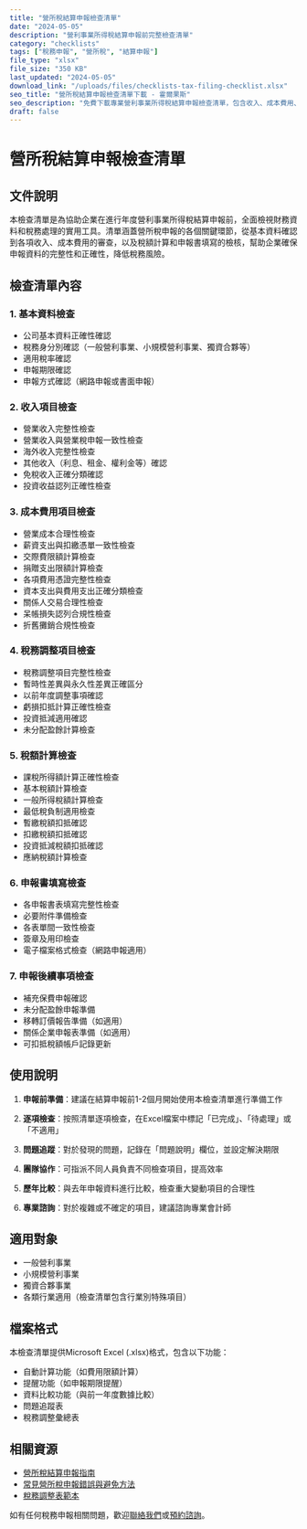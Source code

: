 ```yaml
---
title: "營所稅結算申報檢查清單"
date: "2024-05-05"
description: "營利事業所得稅結算申報前完整檢查清單"
category: "checklists"
tags: ["稅務申報", "營所稅", "結算申報"]
file_type: "xlsx"
file_size: "350 KB"
last_updated: "2024-05-05"
download_link: "/uploads/files/checklists-tax-filing-checklist.xlsx"
seo_title: "營所稅結算申報檢查清單下載 - 霍爾果斯"
seo_description: "免費下載專業營利事業所得稅結算申報檢查清單，包含收入、成本費用、稅額計算等全面檢查項目，確保申報準確無誤。立即下載 https://horgoscpa.com/downloads/checklists/tax-filing-checklist/"
draft: false
---
```


# 營所稅結算申報檢查清單

## 文件說明

本檢查清單是為協助企業在進行年度營利事業所得稅結算申報前，全面檢視財務資料和稅務處理的實用工具。清單涵蓋營所稅申報的各個關鍵環節，從基本資料確認到各項收入、成本費用的審查，以及稅額計算和申報書填寫的檢核，幫助企業確保申報資料的完整性和正確性，降低稅務風險。

## 檢查清單內容

### 1. 基本資料檢查

- 公司基本資料正確性確認
- 稅務身分別確認（一般營利事業、小規模營利事業、獨資合夥等）
- 適用稅率確認
- 申報期限確認
- 申報方式確認（網路申報或書面申報）

### 2. 收入項目檢查

- 營業收入完整性檢查
- 營業收入與營業稅申報一致性檢查
- 海外收入完整性檢查
- 其他收入（利息、租金、權利金等）確認
- 免稅收入正確分類確認
- 投資收益認列正確性檢查

### 3. 成本費用項目檢查

- 營業成本合理性檢查
- 薪資支出與扣繳憑單一致性檢查
- 交際費限額計算檢查
- 捐贈支出限額計算檢查
- 各項費用憑證完整性檢查
- 資本支出與費用支出正確分類檢查
- 關係人交易合理性檢查
- 呆帳損失認列合規性檢查
- 折舊攤銷合規性檢查

### 4. 稅務調整項目檢查

- 稅務調整項目完整性檢查
- 暫時性差異與永久性差異正確區分
- 以前年度調整事項確認
- 虧損扣抵計算正確性檢查
- 投資抵減適用確認
- 未分配盈餘計算檢查

### 5. 稅額計算檢查

- 課稅所得額計算正確性檢查
- 基本稅額計算檢查
- 一般所得稅額計算檢查
- 最低稅負制適用檢查
- 暫繳稅額扣抵確認
- 扣繳稅額扣抵確認
- 投資抵減稅額扣抵確認
- 應納稅額計算檢查

### 6. 申報書填寫檢查

- 各申報書表填寫完整性檢查
- 必要附件準備檢查
- 各表單間一致性檢查
- 簽章及用印檢查
- 電子檔案格式檢查（網路申報適用）

### 7. 申報後續事項檢查

- 補充保費申報確認
- 未分配盈餘申報準備
- 移轉訂價報告準備（如適用）
- 關係企業申報表準備（如適用）
- 可扣抵稅額帳戶記錄更新

## 使用說明

1. **申報前準備**：建議在結算申報前1-2個月開始使用本檢查清單進行準備工作

2. **逐項檢查**：按照清單逐項檢查，在Excel檔案中標記「已完成」、「待處理」或「不適用」

3. **問題追蹤**：對於發現的問題，記錄在「問題說明」欄位，並設定解決期限

4. **團隊協作**：可指派不同人員負責不同檢查項目，提高效率

5. **歷年比較**：與去年申報資料進行比較，檢查重大變動項目的合理性

6. **專業諮詢**：對於複雜或不確定的項目，建議諮詢專業會計師

## 適用對象

- 一般營利事業
- 小規模營利事業
- 獨資合夥事業
- 各類行業適用（檢查清單包含行業別特殊項目）

## 檔案格式

本檢查清單提供Microsoft Excel (.xlsx)格式，包含以下功能：

- 自動計算功能（如費用限額計算）
- 提醒功能（如申報期限提醒）
- 資料比較功能（與前一年度數據比較）
- 問題追蹤表
- 稅務調整彙總表

## 相關資源

- [營所稅結算申報指南](/articles/tax-planning/corporate-tax-filing/)
- [常見營所稅申報錯誤與避免方法](/articles/tax-planning/common-tax-mistakes/)
- [稅務調整表範本](/downloads/templates/tax-adjustment-form/)

如有任何稅務申報相關問題，歡迎[聯絡我們](/contact/)或[預約諮詢](/appointment/)。